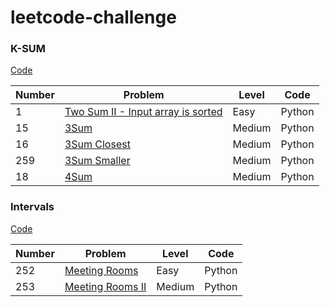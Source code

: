 # leetcode-challenge

### K-SUM
[Code](https://github.com/cl3080/leetcode-challenge/blob/master/K-SUM/K-SUM.md)

| Number | Problem | Level | Code |   
| ----- | --- | -----|----|
| 1  | [Two Sum II - Input array is sorted](https://leetcode.com/problems/two-sum-ii-input-array-is-sorted/)  |  Easy| Python|
| 15  | [3Sum](https://leetcode.com/problems/3sum/)  | Medium| Python|    
| 16  | [3Sum Closest](https://leetcode.com/problems/3sum-closest/)  | Medium| Python|  
| 259 | [3Sum Smaller](https://leetcode.com/problems/3sum-smaller/)  | Medium| Python|
| 18 | [4Sum](https://leetcode.com/problems/4sum/)  | Medium| Python|

### Intervals
[Code](https://github.com/cl3080/leetcode-challenge/blob/master/Intervals/Intervals.md)

| Number | Problem | Level | Code |     
| ----- | --- | -----|----|  
| 252  | [Meeting Rooms](https://leetcode.com/problems/meeting-rooms/)  |  Easy| Python|    
| 253  | [Meeting Rooms II](https://leetcode.com/problems/meeting-rooms-ii/)  | Medium| Python|      
